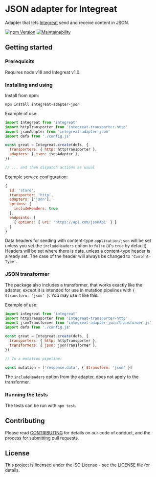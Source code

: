 # JSON adapter for Integreat

Adapter that lets
[Integreat](https://github.com/integreat-io/integreat) send and receive content
in JSON.

[![npm Version](https://img.shields.io/npm/v/integreat-adapter-json.svg)](https://www.npmjs.com/package/integreat-adapter-json)
[![Maintainability](https://api.codeclimate.com/v1/badges/95c9ac1d21d1ab2424ac/maintainability)](https://codeclimate.com/github/integreat-io/integreat-adapter-json/maintainability)

## Getting started

### Prerequisits

Requires node v18 and Integreat v1.0.

### Installing and using

Install from npm:

```
npm install integreat-adapter-json
```

Example of use:

```javascript
import Integreat from 'integreat'
import httpTransporter from 'integreat-transporter-http'
import jsonAdapter from 'integreat-adapter-json'
import defs from './config.js'

const great = Integreat.create(defs, {
  transporters: { http: httpTransporter },
  adapters: { json: jsonAdapter },
})

// ... and then dispatch actions as usual
```

Example service configuration:

```javascript
{
  id: 'store',
  transporter: 'http',
  adapters: ['json'],
  options: {
    includeHeaders: true
  },
  endpoints: [
    { options: { uri: 'https://api.com/jsonApi' } }
  ]
}
```

Data headers for sending with content-type `application/json` will be set unless
you set the `includeHeaders` option to `false` (it's `true` by default). Headers
will be set where there is data, unless a content-type header is already set.
The case of the header will always be changed to `'Content-Type'`.

### JSON transformer

The package also includes a transformer, that works exactly like the adapter,
except it is intended for use in mutation pipelines with
`{ $transform: 'json' }`. You may use it like this:

Example of use:

```javascript
import integreat from 'integreat'
import httpTransporter from 'integreat-transporter-http'
import jsonTransformer from 'integreat-adapter-json/transformer.js'
import defs from './config.js'

const great = Integreat.create(defs, {
  transporters: { http: httpTransporter },
  transformers: { json: jsonTransformer },
})

// In a mutation pipeline:

const mutation = ['response.data', { $transform: 'json' }]
```

The `includeHeaders` option from the adapter, does not apply to the transformer.

### Running the tests

The tests can be run with `npm test`.

## Contributing

Please read
[CONTRIBUTING](https://github.com/integreat-io/integreat-adapter-json/blob/master/CONTRIBUTING.md)
for details on our code of conduct, and the process for submitting pull
requests.

## License

This project is licensed under the ISC License - see the
[LICENSE](https://github.com/integreat-io/integreat-adapter-json/blob/master/LICENSE)
file for details.
